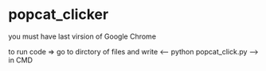 # popcat_clicker
you must have last virsion of Google Chrome

to run code => go to dirctory of files and write <-- python popcat_click.py --> in CMD
